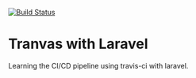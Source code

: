 [![Build Status](https://travis-ci.org/NimzyMaina/tranvas.svg?branch=master)](https://travis-ci.org/NimzyMaina/tranvas)

# Tranvas with Laravel
Learning the CI/CD pipeline using travis-ci with laravel.